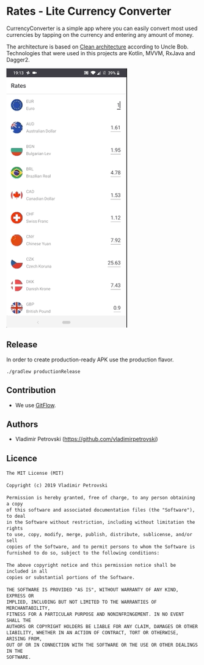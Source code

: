 # Rates - Lite Currency Converter
CurrencyConverter is a simple app where you can easily convert most used currencies by tapping on the currency and entering any amount of money.

The architecture is based on [Clean architecture](https://blog.cleancoder.com/uncle-bob/2012/08/13/the-clean-architecture.html) according to Uncle Bob. Technologies that were used in this projects are Kotlin, MVVM, RxJava and Dagger2.

![Rate app demo](demo.gif)

## Release
In order to create production-ready APK use the production flavor.

    ./gradlew productionRelease


## Contribution
* We use [GitFlow](http://gitversion.readthedocs.io/en/latest/git-branching-strategies/gitflow-examples/).

## Authors
* Vladimir Petrovski (https://github.com/vladimirpetrovski)

## Licence
```
The MIT License (MIT)

Copyright (c) 2019 Vladimir Petrovski

Permission is hereby granted, free of charge, to any person obtaining a copy
of this software and associated documentation files (the "Software"), to deal
in the Software without restriction, including without limitation the rights
to use, copy, modify, merge, publish, distribute, sublicense, and/or sell
copies of the Software, and to permit persons to whom the Software is
furnished to do so, subject to the following conditions:

The above copyright notice and this permission notice shall be included in all
copies or substantial portions of the Software.

THE SOFTWARE IS PROVIDED "AS IS", WITHOUT WARRANTY OF ANY KIND, EXPRESS OR
IMPLIED, INCLUDING BUT NOT LIMITED TO THE WARRANTIES OF MERCHANTABILITY,
FITNESS FOR A PARTICULAR PURPOSE AND NONINFRINGEMENT. IN NO EVENT SHALL THE
AUTHORS OR COPYRIGHT HOLDERS BE LIABLE FOR ANY CLAIM, DAMAGES OR OTHER
LIABILITY, WHETHER IN AN ACTION OF CONTRACT, TORT OR OTHERWISE, ARISING FROM,
OUT OF OR IN CONNECTION WITH THE SOFTWARE OR THE USE OR OTHER DEALINGS IN THE
SOFTWARE.
```
